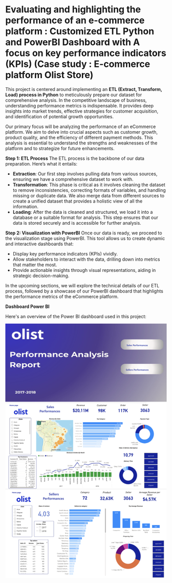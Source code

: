 # Evaluating and highlighting the performance of an e-commerce platform : Customized ETL Python and PowerBI Dashboard with A focus on key performance indicators (KPIs) (Case study : E-commerce platform Olist Store) 

This project is centered around implementing an **ETL (Extract, Transform, Load) process in Python** to meticulously prepare our dataset for comprehensive analysis. In the competitive landscape of business, understanding performance metrics is indispensable. It provides deep insights into market trends, effective strategies for customer acquisition, and identification of potential growth opportunities.

Our primary focus will be analyzing the performance of an eCommerce platform. We aim to delve into crucial aspects such as customer growth, product quality, and the efficiency of different payment methods. This analysis is essential to understand the strengths and weaknesses of the platform and to strategize for future enhancements.

**Step 1: ETL Process**
The ETL process is the backbone of our data preparation. Here’s what it entails:
- **Extraction**: Our first step involves pulling data from various sources, ensuring we have a comprehensive dataset to work with.
- **Transformation**: This phase is critical as it involves cleaning the dataset to remove inconsistencies, correcting formats of variables, and handling missing or duplicate data. We also merge data from different sources to create a unified dataset that provides a holistic view of all the information.
- **Loading**: After the data is cleaned and structured, we load it into a database or a suitable format for analysis. This step ensures that our data is stored securely and is accessible for further analysis.

**Step 2: Visualization with PowerBI**
Once our data is ready, we proceed to the visualization stage using PowerBI. This tool allows us to create dynamic and interactive dashboards that:
- Display key performance indicators (KPIs) vividly.
- Allow stakeholders to interact with the data, drilling down into metrics that matter the most.
- Provide actionable insights through visual representations, aiding in strategic decision-making.

In the upcoming sections, we will explore the technical details of our ETL process, followed by a showcase of our PowerBI dashboard that highlights the performance metrics of the eCommerce platform.


**Dashboard Power BI**

Here's an overview of the Power BI dashboard used in this project:

![Page d'accueil](Home%20page.png)
![Performances des ventes](Sales%20Performances.png)
![Performances des vendeurs](Sellers%20Performances.png)


